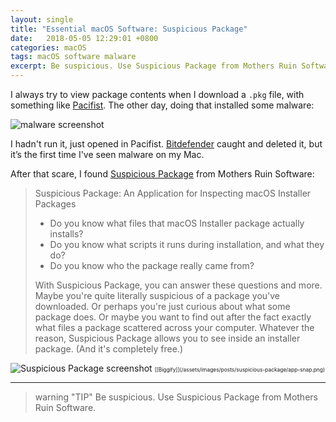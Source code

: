 ```yaml
---
layout: single
title: "Essential macOS Software: Suspicious Package"
date:   2018-05-05 12:29:01 +0800
categories: macOS
tags: macOS software malware
excerpt: Be suspicious. Use Suspicious Package from Mothers Ruin Software.
---
```

I always try to view package contents when I download a `.pkg` file, with something like [Pacifist](https://www.charlessoft.com/). The other day, doing that installed some malware:

<img data-src="{% asset_path malware.png %}" class="lazyload blur-up" alt="malware screenshot"/>

I hadn't run it, just opened in Pacifist. [Bitdefender](https://www.bitdefender.com/solutions/antivirus-for-mac.html) caught and deleted it, but it’s the first time I've seen malware on my Mac.

After that scare, I found [Suspicious Package](http://www.mothersruin.com/software/SuspiciousPackage/) from Mothers Ruin Software:
>Suspicious Package: An Application for Inspecting macOS Installer Packages
>
>* Do you know what files that macOS Installer package actually installs?
>* Do you know what scripts it runs during installation, and what they do?
>* Do you know who the package really came from?
>
>With Suspicious Package, you can answer these questions and more. Maybe you're quite literally suspicious of a package you've downloaded. Or perhaps you're just curious about what some package does. Or maybe you want to find out after the fact exactly what files a package scattered across your computer. Whatever the reason, Suspicious Package allows you to see inside an installer package. (And it's completely free.)

<img data-src="{% asset_path app-snap.png %}" class="lazyload blur-up" alt="Suspicious Package screenshot" />
<span style="font-size: 0.6em;">[[Biggify]](/assets/images/posts/suspicious-package/app-snap.png)</span>


***
> warning "TIP"
> Be suspicious. Use Suspicious Package from Mothers Ruin Software.

